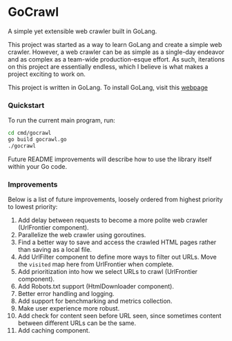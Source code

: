 # GoCrawl

A simple yet extensible web crawler built in GoLang.

This project was started as a way to learn GoLang and create a simple web crawler. However, a web crawler can be as simple as a single-day endeavor and as complex as a team-wide production-esque effort. As such, iterations on this project are essentially endless, which I believe is what makes a project exciting to work on.

This project is written in GoLang. To install GoLang, visit this [webpage](https://go.dev/doc/install)

### Quickstart

To run the current main program, run:

```bash
cd cmd/gocrawl
go build gocrawl.go
./gocrawl
```

Future README improvements will describe how to use the library itself within your Go code.

### Improvements
Below is a list of future improvements, loosely ordered from highest priority to lowest priority:

1. Add delay between requests to become a more polite web crawler (UrlFrontier component).
2. Parallelize the web crawler using goroutines.
3. Find a better way to save and access the crawled HTML pages rather than saving as a local file.
4. Add UrlFilter component to define more ways to filter out URLs. Move the `visited` map here from UrlFrontier when complete.
5. Add prioritization into how we select URLs to crawl (UrlFrontier component).
6. Add Robots.txt support (HtmlDownloader component).
7. Better error handling and logging.
8. Add support for benchmarking and metrics collection.
9. Make user experience more robust.
10. Add check for content seen before URL seen, since sometimes content between different URLs can be the same.
11. Add caching component.
